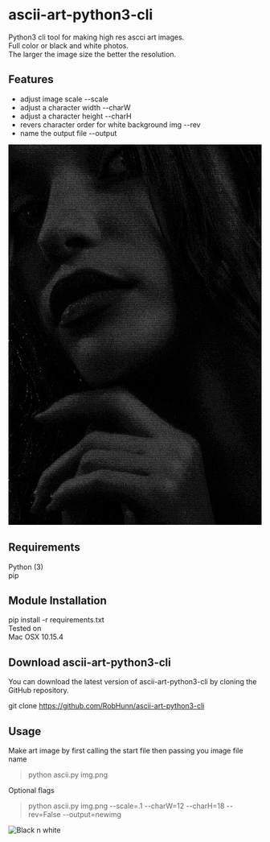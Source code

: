 # ascii-art-python3-cli
Python3 cli tool for making high res ascci art images. <br>
Full color or black and white photos. <br>
The larger the image size the better the resolution.

## Features
- adjust image scale        --scale
- adjust a character width  --charW
- adjust a character height --charH
- revers character order for white background img   --rev
- name the output file      --output

![Black n white](/images/model2.png)


## Requirements
Python (3)<br>
pip

## Module Installation
pip install -r requirements.txt<br>
Tested on<br>
Mac OSX 10.15.4

## Download ascii-art-python3-cli<br>
You can download the latest version of ascii-art-python3-cli by cloning the GitHub repository.

git clone https://github.com/RobHunn/ascii-art-python3-cli

## Usage
Make art image by first calling the start file then passing you image file name<br>
>python ascii.py img.png

Optional flags

>python ascii.py img.png --scale=.1 --charW=12 --charH=18 --rev=False --output=newimg

![Black n white](/images/output.png)
